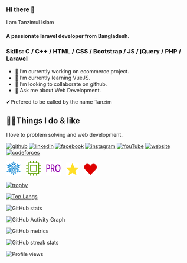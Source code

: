 

### Hi there 👋
I am Tanzimul Islam
#### A passionate laravel developer from Bangladesh.


<h3>Skills: C / C++ / HTML / CSS / Bootstrap / JS / jQuery / PHP / Laravel </h3>

- 🔭 I’m currently working on ecommerce project. 
- 🌱 I’m currently learning VueJS.
- 👯 I’m looking to collaborate on github.
- 💬 Ask me about Web Development.

<p>✔Prefered to be called by the name Tanzim</p>

<h2>🤷‍♀️Things I do & like</h2>
I love to problem solving and web development.


[<img src='https://cdn.jsdelivr.net/npm/simple-icons@3.0.1/icons/github.svg' alt='github' height='40'>](https://github.com/tanzim721)  [<img src='https://cdn.jsdelivr.net/npm/simple-icons@3.0.1/icons/linkedin.svg' alt='linkedin' height='40'>](https://www.linkedin.com/in/tanzimul-islam-73083b190/)  [<img src='https://cdn.jsdelivr.net/npm/simple-icons@3.0.1/icons/facebook.svg' alt='facebook' height='40'>](https://www.facebook.com/tanzimul.islam.7737)  [<img src='https://cdn.jsdelivr.net/npm/simple-icons@3.0.1/icons/instagram.svg' alt='instagram' height='40'>](https://www.instagram.com/tanzimul36/)  [<img src='https://cdn.jsdelivr.net/npm/simple-icons@3.0.1/icons/youtube.svg' alt='YouTube' height='40'>](https://www.youtube.com/channel/tanzimulislam7251)  [<img src='https://cdn.jsdelivr.net/npm/simple-icons@3.0.1/icons/icloud.svg' alt='website' height='40'>](https://www.blogger.com/profile/01049206649539931099)  [<img src='https://cdn.jsdelivr.net/npm/simple-icons@3.0.1/icons/codeforces.svg' alt='codeforces' height='40'>](https://codeforces.com/profile/Black_idea)  

<a href='https://archiveprogram.github.com/'><img src='https://raw.githubusercontent.com/acervenky/animated-github-badges/master/assets/acbadge.gif' width='40' height='40'></a> <a href='https://docs.github.com/en/developers'><img src='https://raw.githubusercontent.com/acervenky/animated-github-badges/master/assets/devbadge.gif' width='40' height='40'></a> <a href='https://github.com/pricing'><img src='https://raw.githubusercontent.com/acervenky/animated-github-badges/master/assets/pro.gif' width='40' height='40'></a> <a href='https://stars.github.com/'><img src='https://raw.githubusercontent.com/acervenky/animated-github-badges/master/assets/starbadge.gif' width='35' height='35'></a> <a href='https://docs.github.com/en/github/supporting-the-open-source-community-with-github-sponsors'><img src='https://raw.githubusercontent.com/acervenky/animated-github-badges/master/assets/sponsorbadge.gif' width='35' height='35'></a> 

[![trophy](https://github-profile-trophy.vercel.app/?username=tanzim721)](https://github.com/ryo-ma/github-profile-trophy)

[![Top Langs](https://github-readme-stats.vercel.app/api/top-langs/?username=tanzim721)](https://github.com/anuraghazra/github-readme-stats)

![GitHub stats](https://github-readme-stats.vercel.app/api?username=tanzim721&show_icons=true)  

![GitHub Activity Graph](https://activity-graph.herokuapp.com/graph?username=tanzim721)  

![GitHub metrics](https://metrics.lecoq.io/tanzim721)  

![GitHub streak stats](https://streak-stats.demolab.com/?user=tanzim721)  

![Profile views](https://gpvc.arturio.dev/tanzim721)  
